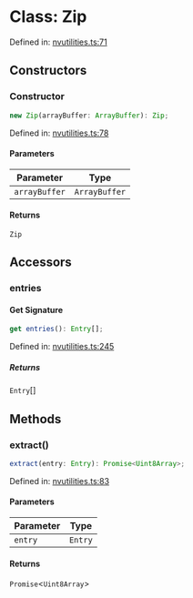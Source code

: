 # Class: Zip

Defined in: [nvutilities.ts:71](https://github.com/thewtex/niivue/blob/main/packages/niivue/src/nvutilities.ts#L71)

## Constructors

### Constructor

```ts
new Zip(arrayBuffer: ArrayBuffer): Zip;
```

Defined in: [nvutilities.ts:78](https://github.com/thewtex/niivue/blob/main/packages/niivue/src/nvutilities.ts#L78)

#### Parameters

| Parameter     | Type          |
| ------------- | ------------- |
| `arrayBuffer` | `ArrayBuffer` |

#### Returns

`Zip`

## Accessors

### entries

#### Get Signature

```ts
get entries(): Entry[];
```

Defined in: [nvutilities.ts:245](https://github.com/thewtex/niivue/blob/main/packages/niivue/src/nvutilities.ts#L245)

##### Returns

`Entry`[]

## Methods

### extract()

```ts
extract(entry: Entry): Promise<Uint8Array>;
```

Defined in: [nvutilities.ts:83](https://github.com/thewtex/niivue/blob/main/packages/niivue/src/nvutilities.ts#L83)

#### Parameters

| Parameter | Type    |
| --------- | ------- |
| `entry`   | `Entry` |

#### Returns

`Promise`\<`Uint8Array`\>
